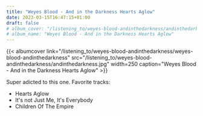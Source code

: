 ```yaml
---
title: "Weyes Blood - And in the Darkness Hearts Aglow"
date: 2023-03-15T16:47:15+01:00
draft: false
# album_cover: "/listening_to/weyes-blood-andinthedarkness/andinthedarkness.jpg"
# album_name: "Weyes Blood - And in the Darkness Hearts Aglow"
---
```

{{< albumcover
    link="/listening_to/weyes-blood-andinthedarkness/weyes-blood-andinthedarkness"
    src="/listening_to/weyes-blood-andinthedarkness/andinthedarkness.jpg"
    width=250
    caption="Weyes Blood - And in the Darkness Hearts Aglow"
    >}}

Super adicted to this one. Favorite tracks:
 - Hearts Aglow
 - It's not Just Me, It's Everybody
 - Children Of The Empire